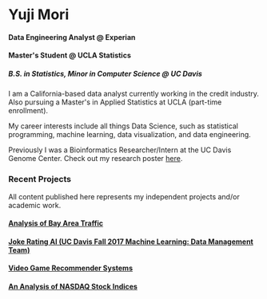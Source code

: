 # Yuji Mori 

#### Data Engineering Analyst @ Experian

####  Master's Student @ UCLA Statistics
##### B.S. in Statistics, Minor in Computer Science @ UC Davis

I am a California-based data analyst currently working in the credit industry. Also pursuing a Master's in Applied Statistics at UCLA (part-time enrollment).

My career interests include all things Data Science, such as statistical programming, machine learning, data visualization, and data engineering.

Previously I was a Bioinformatics Researcher/Intern at the UC Davis Genome Center. Check out my research poster [here](https://ypmori.github.io/URC_Poster_Submission_Mori.pdf). 

### Recent Projects

All content published here represents my independent projects and/or academic work.

#### [Analysis of Bay Area Traffic](https://laic5.github.io/traffic/)

#### [Joke Rating AI (UC Davis Fall 2017 Machine Learning: Data Management Team) ](https://ypmori.github.io/ECS171_Project_Report-3.pdf)

#### [Video Game Recommender Systems](https://ypmori.github.io/STA141C_Report.pdf)

#### [An Analysis of NASDAQ Stock Indices](https://ypmori.github.io/NASDAQ+Stock+Analysis)

